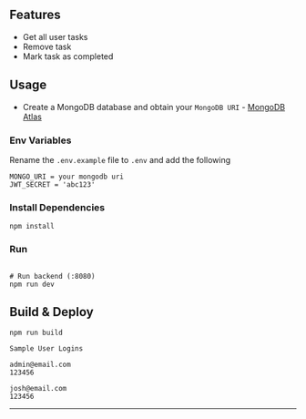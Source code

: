 ## Features

- Get all user tasks
- Remove task
- Mark task as completed

## Usage

- Create a MongoDB database and obtain your `MongoDB URI` - [MongoDB Atlas](https://www.mongodb.com/cloud/atlas/register)

### Env Variables

Rename the `.env.example` file to `.env` and add the following

```
MONGO_URI = your mongodb uri
JWT_SECRET = 'abc123'
```


### Install Dependencies

```
npm install
```

### Run

```

# Run backend (:8080)
npm run dev

```

## Build & Deploy

```
npm run build
```


```
Sample User Logins

admin@email.com
123456

josh@email.com
123456
```

---
